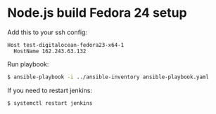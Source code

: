 # Node.js build Fedora 24 setup

Add this to your ssh config:

```text
Host test-digitalocean-fedora23-x64-1
  HostName 162.243.63.132
```

Run playbook:

```bash
$ ansible-playbook -i ../ansible-inventory ansible-playbook.yaml
```

If you need to restart jenkins:
```bash
$ systemctl restart jenkins
```
